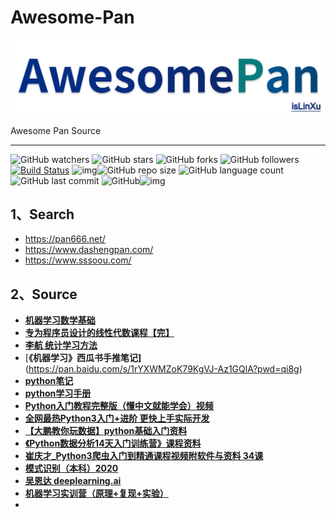 # Awesome-Pan

![](./docs/img/logo.png)

Awesome Pan Source

---

![GitHub watchers](https://img.shields.io/github/watchers/isLinXu/Awesome-Pan.svg?style=social) ![GitHub stars](https://img.shields.io/github/stars/isLinXu/Awesome-Pan.svg?style=social) ![GitHub forks](https://img.shields.io/github/forks/isLinXu/Awesome-Pan.svg?style=social) ![GitHub followers](https://img.shields.io/github/followers/isLinXu.svg?style=social)
 [![Build Status](https://img.shields.io/endpoint.svg?url=https%3A%2F%2Factions-badge.atrox.dev%2Fatrox%2Fsync-dotenv%2Fbadge&style=flat)](https://github.com/isLinXu/Awesome-Pan)  ![img](https://badgen.net/badge/icon/learning?icon=deepscan&label)![GitHub repo size](https://img.shields.io/github/repo-size/isLinXu/Awesome-Pan.svg?style=flat-square) ![GitHub language count](https://img.shields.io/github/languages/count/isLinXu/Awesome-Pan)  ![GitHub last commit](https://img.shields.io/github/last-commit/isLinXu/Awesome-Pan) ![GitHub](https://img.shields.io/github/license/isLinXu/Awesome-Pan.svg?style=flat-square)![img](https://hits.dwyl.com/isLinXu/Awesome-Pan.svg)

## 1、Search

- https://pan666.net/
- https://www.dashengpan.com/
- https://www.sssoou.com/

## 2、Source

- [**机器学习数学基础**](https://pan.baidu.com/s/1UsukiSa537x0tU5AvweUYg?pwd=9vsz)
- [**专为程序员设计的线性代数课程【完】**](https://pan.baidu.com/s/1-lSBysDmVAB_DDgix2kUpg?pwd=ms8t)
- [**李航 统计学习方法**](https://pan.baidu.com/s/1HsoQ0rgwynzf9AGsstICXQ?pwd=kwbe)
- [**《机器学习》西瓜书手推笔记]**(https://pan.baidu.com/s/1rYXWMZoK79KgVJ-Az1GQlA?pwd=qi8g)
- [**python笔记**](https://pan.baidu.com/s/1gDTu62baOS3zULXN_m_6Sw?pwd=sqbf)
- [**python学习手册**](https://pan.baidu.com/s/1FIOghyDEpFn7PiQlRlW1zg?pwd=uhi7)
- [**Python入门教程完整版（懂中文就能学会）视频**](https://pan.baidu.com/s/1vzPvqlJR3vg0zeMLkn2WBQ?pwd=pjuj)
- [**全网最热Python3入门+进阶 更快上手实际开发**](https://pan.baidu.com/s/1t1KOV4Ps9MIX0uPB2qeqJw?pwd=5umq)
- [**【大鹏教你玩数据】python基础入门资料**](https://pan.baidu.com/s/1oqoiIE8fs8ntUOMYH4d5gA?pwd=ip7m)
- [**《Python数据分析14天入门训练营》课程资料**](https://pan.baidu.com/s/1DbPHeTdVqxeHHKQvBqUOdA?pwd=m2y1)
- [**崔庆才_Python3爬虫入门到精通课程视频附软件与资料 34课**](https://pan.baidu.com/s/1vSUG3686lVVbcdfwnE_6Zg?pwd=xdjn)
- [**模式识别（本科）2020**](https://pan.baidu.com/s/1ukz8Pz5R2q9dpuumRkc18w?pwd=h3r8)
- [**吴恩达 deeplearning.ai**](https://pan.baidu.com/s/1iD3H3J8ccBEBju-Xo06SJQ?pwd=a6gh)
- [**机器学习实训营（原理+复现+实验）**](https://pan.baidu.com/s/1ic1Qh37tchcpmofi-PGHnQ?pwd=vddi)
- 